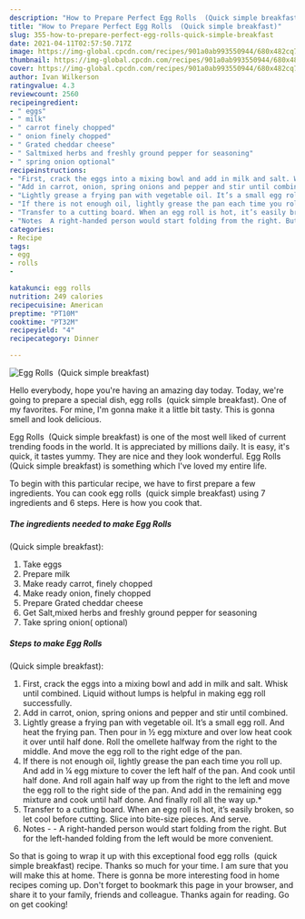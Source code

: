 ```yaml
---
description: "How to Prepare Perfect Egg Rolls  (Quick simple breakfast)"
title: "How to Prepare Perfect Egg Rolls  (Quick simple breakfast)"
slug: 355-how-to-prepare-perfect-egg-rolls-quick-simple-breakfast
date: 2021-04-11T02:57:50.717Z
image: https://img-global.cpcdn.com/recipes/901a0ab993550944/680x482cq70/egg-rolls-quick-simple-breakfast-recipe-main-photo.jpg
thumbnail: https://img-global.cpcdn.com/recipes/901a0ab993550944/680x482cq70/egg-rolls-quick-simple-breakfast-recipe-main-photo.jpg
cover: https://img-global.cpcdn.com/recipes/901a0ab993550944/680x482cq70/egg-rolls-quick-simple-breakfast-recipe-main-photo.jpg
author: Ivan Wilkerson
ratingvalue: 4.3
reviewcount: 2560
recipeingredient:
- " eggs"
- " milk"
- " carrot finely chopped"
- " onion finely chopped"
- " Grated cheddar cheese"
- " Saltmixed herbs and freshly ground pepper for seasoning"
- " spring onion optional"
recipeinstructions:
- "First, crack the eggs into a mixing bowl and add in milk and salt. Whisk until combined. Liquid without lumps is helpful in making egg roll successfully."
- "Add in carrot, onion, spring onions and pepper and stir until combined."
- "Lightly grease a frying pan with vegetable oil. It’s a small egg roll. And heat the frying pan. Then pour in ½ egg mixture and over low heat cook it over until half done. Roll the omellete halfway from the right to the middle. And move the egg roll to the right edge of the pan."
- "If there is not enough oil, lightly grease the pan each time you roll up. And add in ¼ egg mixture to cover the left half of the pan. And cook until half done. And roll again half way up from the right to the left and move the egg roll to the right side of the pan. And add in the remaining egg mixture and cook until half done. And finally roll all the way up.*"
- "Transfer to a cutting board. When an egg roll is hot, it’s easily broken, so let cool before cutting. Slice into bite-size pieces. And serve."
- "Notes  A right-handed person would start folding from the right. But for the left-handed folding from the left would be more convenient."
categories:
- Recipe
tags:
- egg
- rolls
- 

katakunci: egg rolls  
nutrition: 249 calories
recipecuisine: American
preptime: "PT10M"
cooktime: "PT32M"
recipeyield: "4"
recipecategory: Dinner

---
```



![Egg Rolls 
(Quick simple breakfast)](https://img-global.cpcdn.com/recipes/901a0ab993550944/680x482cq70/egg-rolls-quick-simple-breakfast-recipe-main-photo.jpg)

Hello everybody, hope you're having an amazing day today. Today, we're going to prepare a special dish, egg rolls 
(quick simple breakfast). One of my favorites. For mine, I'm gonna make it a little bit tasty. This is gonna smell and look delicious.



Egg Rolls 
(Quick simple breakfast) is one of the most well liked of current trending foods in the world. It is appreciated by millions daily. It is easy, it's quick, it tastes yummy. They are nice and they look wonderful. Egg Rolls 
(Quick simple breakfast) is something which I've loved my entire life.


To begin with this particular recipe, we have to first prepare a few ingredients. You can cook egg rolls 
(quick simple breakfast) using 7 ingredients and 6 steps. Here is how you cook that.

<!--inarticleads1-->

##### The ingredients needed to make Egg Rolls 
(Quick simple breakfast):

1. Take  eggs
1. Prepare  milk
1. Make ready  carrot, finely chopped
1. Make ready  onion, finely chopped
1. Prepare  Grated cheddar cheese
1. Get  Salt,mixed herbs and freshly ground pepper for seasoning
1. Take  spring onion( optional)




<!--inarticleads2-->

##### Steps to make Egg Rolls 
(Quick simple breakfast):

1. First, crack the eggs into a mixing bowl and add in milk and salt. Whisk until combined. Liquid without lumps is helpful in making egg roll successfully.
1. Add in carrot, onion, spring onions and pepper and stir until combined.
1. Lightly grease a frying pan with vegetable oil. It’s a small egg roll. And heat the frying pan. Then pour in ½ egg mixture and over low heat cook it over until half done. Roll the omellete halfway from the right to the middle. And move the egg roll to the right edge of the pan.
1. If there is not enough oil, lightly grease the pan each time you roll up. And add in ¼ egg mixture to cover the left half of the pan. And cook until half done. And roll again half way up from the right to the left and move the egg roll to the right side of the pan. And add in the remaining egg mixture and cook until half done. And finally roll all the way up.*
1. Transfer to a cutting board. When an egg roll is hot, it’s easily broken, so let cool before cutting. Slice into bite-size pieces. And serve.
1. Notes -  - A right-handed person would start folding from the right. But for the left-handed folding from the left would be more convenient.




So that is going to wrap it up with this exceptional food egg rolls 
(quick simple breakfast) recipe. Thanks so much for your time. I am sure that you will make this at home. There is gonna be more interesting food in home recipes coming up. Don't forget to bookmark this page in your browser, and share it to your family, friends and colleague. Thanks again for reading. Go on get cooking!

